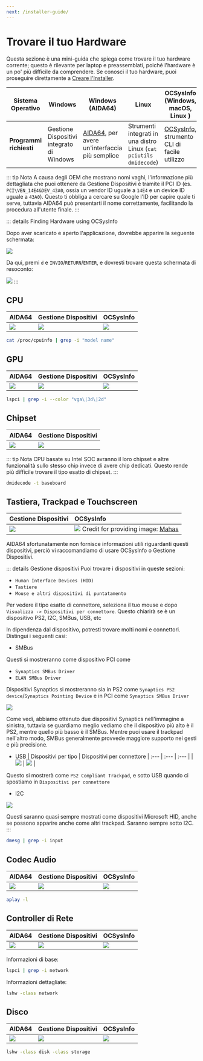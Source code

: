 ```yaml
---
next: /installer-guide/
---
```


# Trovare il tuo Hardware

Questa sezione è una mini-guida che spiega come trovare il tuo hardware corrente; questo è rilevante per laptop e preassemblati, poiché l'hardware è un po' più difficile da comprendere. Se conosci il tuo hardware, puoi proseguire direttamente a [Creare l'Installer](/installer-guide/).

| **Sistema Operativo** | Windows | Windows (AIDA64) | Linux | OCSysInfo (Windows, macOS, Linux ) |
|-----------------------|---------|--------|-------|------|
| **Programmi richiesti** | Gestione Dispositivi integrato di Windows | [AIDA64](https://www.aida64.com/downloads), per avere un'interfaccia più semplice | Strumenti integrati in una distro Linux (`cat` `pciutils` `dmidecode`) | [OCSysInfo](https://github.com/KernelWanderers/OCSysInfo/releases), strumento CLI di facile utilizzo |

::: tip Nota
A causa degli OEM che mostrano nomi vaghi, l'informazione più dettagliata che puoi ottenere da Gestione Dispositivi è tramite il PCI ID (es. `PCI\VEN_14E4&DEV_43A0`, ossia un vendor ID uguale a `14E4` e un device ID uguale a `43A0`). Questo ti obbliga a cercare su Google l'ID per capire quale ti serve, tuttavia AIDA64 può presentarti il nome correttamente, facilitando la procedura all'utente finale.
:::

::: details Finding Hardware using OCSysInfo

Dopo aver scaricato e aperto l'applicazione, dovrebbe apparire la seguente schermata:

![](./images/finding-hardware-md/ocsysinfo-example.png)

Da qui, premi `d` e `INVIO`/`RETURN`/`ENTER`, e dovresti trovare questa schermata di resoconto:

![](./images/finding-hardware-md/ocsysinfo-hwdisc.png)
:::

## CPU

| AIDA64 | Gestione Dispositivi| OCSysInfo |
| :--- | :--- | :--- |
| ![](./images/finding-hardware-md/cpu-model-aida64.png) | ![](./images/finding-hardware-md/cpu-model-devicemanager.png) | ![](./images/finding-hardware-md/cpu-model-ocsysinfo.png) |

```sh
cat /proc/cpuinfo | grep -i "model name"
```

## GPU

| AIDA64 | Gestione Dispositivi| OCSysInfo |
:--- | :--- | :--- |
| ![](./images/finding-hardware-md/GPU-model-aida64.png) | ![](./images/finding-hardware-md/GPU-model-devicemanager.png) | ![](./images/finding-hardware-md/gpu-model-ocsysinfo.png) |

```sh
lspci | grep -i --color "vga\|3d\|2d"
```

## Chipset

| AIDA64 | Gestione Dispositivi|
:--- | :--- |
| ![](./images/finding-hardware-md/chipset-model-aida64.png) | ![](./images/finding-hardware-md/chipset-model-devicemanager.png) |

::: tip Nota
CPU basate su Intel SOC avranno il loro chipset e altre funzionalità sullo stesso chip invece di avere chip dedicati. Questo rende più difficile trovare il tipo esatto di chipset.
:::

```sh
dmidecode -t baseboard
```

## Tastiera, Trackpad e Touchscreen

| Gestione Dispositivi | OCSysInfo |
| :--- | :--- |
| ![](./images/finding-hardware-md/trackpad-model-devicemanager.png) | ![](./images/finding-hardware-md/kbd-ocsysinfo.png) Credit for providing image: [Mahas](https://github.com/Mahas1) |

AIDA64 sfortunatamente non fornisce informazioni utili riguardanti questi dispositivi, perciò vi raccomandiamo di usare OCSysInfo o Gestione Dispositivi.

::: details Gestione dispositivi
Puoi trovare i dispositivi in queste sezioni:

* `Human Interface Devices (HID)`
* `Tastiere`
* `Mouse e altri dispositivi di puntatamento`

Per vedere il tipo esatto di connettore, seleziona il tuo mouse e dopo `Visualizza -> Dispositivi per connettore`. Questo chiarirà se è un dispositivo PS2, I2C, SMBus, USB, etc

In dipendenza dal dispositivo, potresti trovare molti nomi e connettori. Distingui i seguenti casi:
  
* SMBus

Questi si mostreranno come dispositivo PCI come

* `Synaptics SMBus Driver`
* `ELAN SMBus Driver`

Dispositivi Synaptics si mostreranno sia in PS2 come `Synaptics PS2 device`/`Synaptics Pointing Device` e in PCI come `Synaptics SMBus Driver`

![](./images/finding-hardware-md/Windows-SMBus-Device.png)

Come vedi, abbiamo ottenuto due dispositivi Synaptics nell'immagine a sinistra, tuttavia se guardiamo meglio vediamo che il dispositivo più alto è il PS2, mentre quello più basso è il SMBus. Mentre puoi usare il trackpad nell'altro modo, SMBus generalmente provvede maggiore supporto nei gesti e più precisione.

* USB
| Dispositivi per tipo | Dispositivi per connettore |
:--- | :--- | :--- |
| ![](./images/finding-hardware-md/USB-trackpad-normal.png) | ![](./images/finding-hardware-md/USB-trackpad-by-connection.png) |

Questo si mostrerà come `PS2 Compliant Trackpad`, e sotto USB quando ci spostiamo in `Dispositivi per connettore`

* I2C

![](./images/finding-hardware-md/i2c-trackpad.png)

Questi saranno quasi sempre mostrati come dispositivi Microsoft HID, anche se possono apparire anche come altri trackpad. Saranno sempre sotto I2C.
:::

```sh
dmesg | grep -i input
```
  
## Codec Audio

| AIDA64 | Gestione Dispositivi| OCSysInfo |
:--- | :--- | :--- |
| ![](./images/finding-hardware-md/audio-controller-aida64.png) | ![](./images/finding-hardware-md/audio-controller-aida64.png.png) | ![](./images/finding-hardware-md/audio-codec-ocsysinfo.png) |

```sh
aplay -l
```

## Controller di Rete

| AIDA64 | Gestione Dispositivi| OCSysInfo |
:--- | :--- | :--- |
| ![](./images/finding-hardware-md/nic-model-aida64.png) | ![](./images/finding-hardware-md/nic-model-devicemanager.png) | ![](./images/finding-hardware-md/network-model-ocsysinfo.png) |

Informazioni di base:

```sh
lspci | grep -i network
```

Informazioni dettagliate:

```sh
lshw -class network
```

## Disco

| AIDA64 | Gestione Dispositivi| OCSysInfo |
:--- | :--- | :--- |
| ![](./images/finding-hardware-md/disk-model-aida64.png) | ![](./images/finding-hardware-md/disk-model-devicemanager.png) | ![](./images/finding-hardware-md/drive-model-ocsysinfo.png) |

```sh
lshw -class disk -class storage
```
